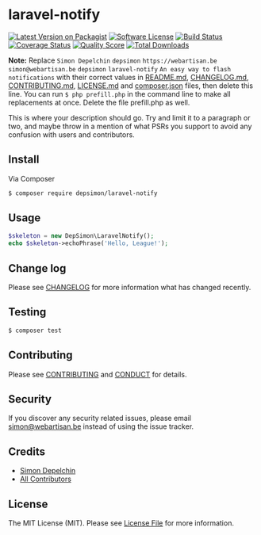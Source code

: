 # laravel-notify

[![Latest Version on Packagist][ico-version]][link-packagist]
[![Software License][ico-license]](LICENSE.md)
[![Build Status][ico-travis]][link-travis]
[![Coverage Status][ico-scrutinizer]][link-scrutinizer]
[![Quality Score][ico-code-quality]][link-code-quality]
[![Total Downloads][ico-downloads]][link-downloads]

**Note:** Replace ```Simon Depelchin``` ```depsimon``` ```https://webartisan.be``` ```simon@webartisan.be``` ```depsimon``` ```laravel-notify``` ```An easy way to flash notifications``` with their correct values in [README.md](README.md), [CHANGELOG.md](CHANGELOG.md), [CONTRIBUTING.md](CONTRIBUTING.md), [LICENSE.md](LICENSE.md) and [composer.json](composer.json) files, then delete this line. You can run `$ php prefill.php` in the command line to make all replacements at once. Delete the file prefill.php as well.

This is where your description should go. Try and limit it to a paragraph or two, and maybe throw in a mention of what
PSRs you support to avoid any confusion with users and contributors.

## Install

Via Composer

``` bash
$ composer require depsimon/laravel-notify
```

## Usage

``` php
$skeleton = new DepSimon\LaravelNotify();
echo $skeleton->echoPhrase('Hello, League!');
```

## Change log

Please see [CHANGELOG](CHANGELOG.md) for more information what has changed recently.

## Testing

``` bash
$ composer test
```

## Contributing

Please see [CONTRIBUTING](CONTRIBUTING.md) and [CONDUCT](CONDUCT.md) for details.

## Security

If you discover any security related issues, please email simon@webartisan.be instead of using the issue tracker.

## Credits

- [Simon Depelchin][link-author]
- [All Contributors][link-contributors]

## License

The MIT License (MIT). Please see [License File](LICENSE.md) for more information.

[ico-version]: https://img.shields.io/packagist/v/depsimon/laravel-notify.svg?style=flat-square
[ico-license]: https://img.shields.io/badge/license-MIT-brightgreen.svg?style=flat-square
[ico-travis]: https://img.shields.io/travis/depsimon/laravel-notify/master.svg?style=flat-square
[ico-scrutinizer]: https://img.shields.io/scrutinizer/coverage/g/depsimon/laravel-notify.svg?style=flat-square
[ico-code-quality]: https://img.shields.io/scrutinizer/g/depsimon/laravel-notify.svg?style=flat-square
[ico-downloads]: https://img.shields.io/packagist/dt/depsimon/laravel-notify.svg?style=flat-square

[link-packagist]: https://packagist.org/packages/depsimon/laravel-notify
[link-travis]: https://travis-ci.org/depsimon/laravel-notify
[link-scrutinizer]: https://scrutinizer-ci.com/g/depsimon/laravel-notify/code-structure
[link-code-quality]: https://scrutinizer-ci.com/g/depsimon/laravel-notify
[link-downloads]: https://packagist.org/packages/depsimon/laravel-notify
[link-author]: https://github.com/depsimon
[link-contributors]: ../../contributors
